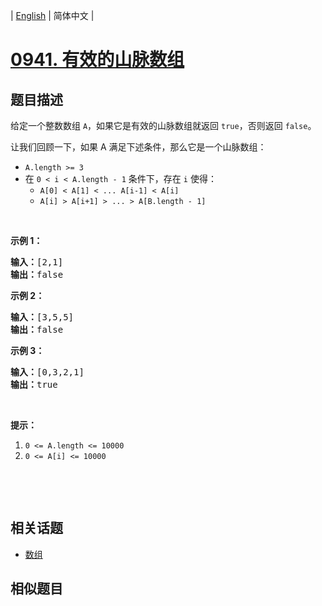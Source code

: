 
| [English](README_EN.md) | 简体中文 |
# [0941. 有效的山脉数组](https://leetcode-cn.com/problems/valid-mountain-array/)
## 题目描述
<p>给定一个整数数组&nbsp;<code>A</code>，如果它是有效的山脉数组就返回&nbsp;<code>true</code>，否则返回 <code>false</code>。</p>

<p>让我们回顾一下，如果 A 满足下述条件，那么它是一个山脉数组：</p>

<ul>
	<li><code>A.length &gt;= 3</code></li>
	<li>在&nbsp;<code>0 &lt; i&nbsp;&lt; A.length - 1</code>&nbsp;条件下，存在&nbsp;<code>i</code>&nbsp;使得：
	<ul>
		<li><code>A[0] &lt; A[1] &lt; ... A[i-1] &lt; A[i] </code></li>
		<li><code>A[i] &gt; A[i+1] &gt; ... &gt; A[B.length - 1]</code></li>
	</ul>
	</li>
</ul>

<p>&nbsp;</p>

<p><strong>示例 1：</strong></p>

<pre><strong>输入：</strong>[2,1]
<strong>输出：</strong>false
</pre>

<p><strong>示例 2：</strong></p>

<pre><strong>输入：</strong>[3,5,5]
<strong>输出：</strong>false
</pre>

<p><strong>示例 3：</strong></p>

<pre><strong>输入：</strong>[0,3,2,1]
<strong>输出：</strong>true</pre>

<p>&nbsp;</p>

<p><strong>提示：</strong></p>

<ol>
	<li><code>0 &lt;= A.length &lt;= 10000</code></li>
	<li><code>0 &lt;= A[i] &lt;= 10000&nbsp;</code></li>
</ol>

<p>&nbsp;</p>

<p>&nbsp;</p>

## 相关话题
- [数组](https://leetcode-cn.com/tag/array)
## 相似题目

